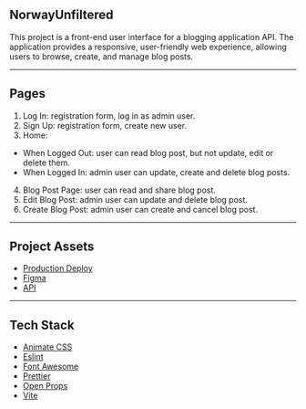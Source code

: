 ## NorwayUnfiltered
This project is a front-end user interface for a blogging application API. 
The application provides a responsive, user-friendly web experience, 
allowing users to browse, create, and manage blog posts.

---

## Pages
 1. Log In: registration form, log in as admin user.
 2. Sign Up: registration form, create new user.
 3. Home:
  - When Logged Out: user can read blog post, but not update, edit or delete them.
  - When Logged In: admin user can update, create and delete blog posts.
 4. Blog Post Page: user can read and share blog post.
 5. Edit Blog Post: admin user can update and delete blog post.
 6. Create Blog Post: admin user can create and cancel blog post.

---

## Project Assets
 - [Production Deploy](https://norwayunfiltered.netlify.app/)
 - [Figma](https://www.figma.com/design/uYfCE9NLXflBmEqYBSYyhU/NorwayUnfiltered?node-id=1-4&t=2nDjnja7Shg1PS0h-1)
 - [API](https://docs.noroff.dev/docs/v2/blog/posts)

---

## Tech Stack
 - [Animate CSS](https://animate.style/)
 - [Eslint](https://eslint.org/)
 - [Font Awesome](https://fontawesome.com/search)
 - [Prettier](https://prettier.io/)
 - [Open Props](https://open-props.style/)
 - [Vite](https://next.js.org/)
